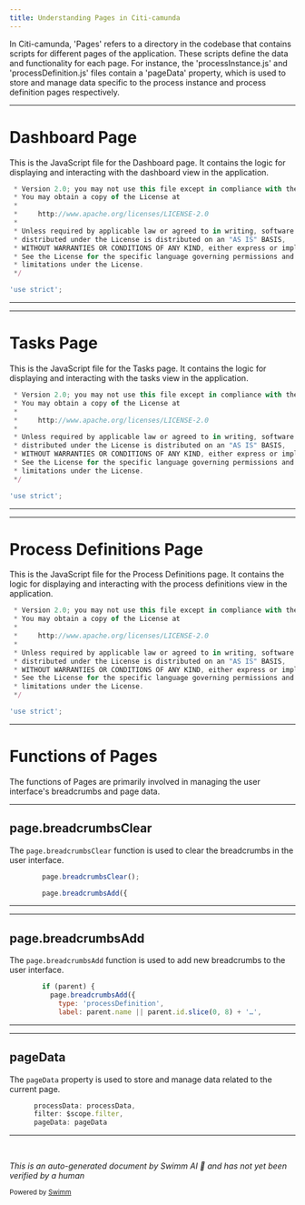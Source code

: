 ```yaml
---
title: Understanding Pages in Citi-camunda
---
```

In Citi-camunda, 'Pages' refers to a directory in the codebase that contains scripts for different pages of the application. These scripts define the data and functionality for each page. For instance, the 'processInstance.js' and 'processDefinition.js' files contain a 'pageData' property, which is used to store and manage data specific to the process instance and process definition pages respectively.

<SwmSnippet path="/webapps/frontend/ui/cockpit/client/scripts/pages/dashboard.js" line="6">

---

# Dashboard Page

This is the JavaScript file for the Dashboard page. It contains the logic for displaying and interacting with the dashboard view in the application.

```javascript
 * Version 2.0; you may not use this file except in compliance with the License.
 * You may obtain a copy of the License at
 *
 *     http://www.apache.org/licenses/LICENSE-2.0
 *
 * Unless required by applicable law or agreed to in writing, software
 * distributed under the License is distributed on an "AS IS" BASIS,
 * WITHOUT WARRANTIES OR CONDITIONS OF ANY KIND, either express or implied.
 * See the License for the specific language governing permissions and
 * limitations under the License.
 */

'use strict';
```

---

</SwmSnippet>

<SwmSnippet path="/webapps/frontend/ui/cockpit/client/scripts/pages/tasks.js" line="6">

---

# Tasks Page

This is the JavaScript file for the Tasks page. It contains the logic for displaying and interacting with the tasks view in the application.

```javascript
 * Version 2.0; you may not use this file except in compliance with the License.
 * You may obtain a copy of the License at
 *
 *     http://www.apache.org/licenses/LICENSE-2.0
 *
 * Unless required by applicable law or agreed to in writing, software
 * distributed under the License is distributed on an "AS IS" BASIS,
 * WITHOUT WARRANTIES OR CONDITIONS OF ANY KIND, either express or implied.
 * See the License for the specific language governing permissions and
 * limitations under the License.
 */

'use strict';
```

---

</SwmSnippet>

<SwmSnippet path="/webapps/frontend/ui/cockpit/client/scripts/pages/processDefinition.js" line="6">

---

# Process Definitions Page

This is the JavaScript file for the Process Definitions page. It contains the logic for displaying and interacting with the process definitions view in the application.

```javascript
 * Version 2.0; you may not use this file except in compliance with the License.
 * You may obtain a copy of the License at
 *
 *     http://www.apache.org/licenses/LICENSE-2.0
 *
 * Unless required by applicable law or agreed to in writing, software
 * distributed under the License is distributed on an "AS IS" BASIS,
 * WITHOUT WARRANTIES OR CONDITIONS OF ANY KIND, either express or implied.
 * See the License for the specific language governing permissions and
 * limitations under the License.
 */

'use strict';
```

---

</SwmSnippet>

# Functions of Pages

The functions of Pages are primarily involved in managing the user interface's breadcrumbs and page data.

<SwmSnippet path="/webapps/frontend/ui/cockpit/client/scripts/pages/processDefinition.js" line="427">

---

## page.breadcrumbsClear

The `page.breadcrumbsClear` function is used to clear the breadcrumbs in the user interface.

```javascript
        page.breadcrumbsClear();

        page.breadcrumbsAdd({
```

---

</SwmSnippet>

<SwmSnippet path="/webapps/frontend/ui/cockpit/client/scripts/pages/processDefinition.js" line="434">

---

## page.breadcrumbsAdd

The `page.breadcrumbsAdd` function is used to add new breadcrumbs to the user interface.

```javascript
        if (parent) {
          page.breadcrumbsAdd({
            type: 'processDefinition',
            label: parent.name || parent.id.slice(0, 8) + '…',
```

---

</SwmSnippet>

<SwmSnippet path="/webapps/frontend/ui/cockpit/client/scripts/pages/processInstance.js" line="718">

---

## pageData

The `pageData` property is used to store and manage data related to the current page.

```javascript
      processData: processData,
      filter: $scope.filter,
      pageData: pageData
```

---

</SwmSnippet>

&nbsp;

*This is an auto-generated document by Swimm AI 🌊 and has not yet been verified by a human*

<SwmMeta version="3.0.0" repo-id="Z2l0aHViJTNBJTNBQ2l0aS1jYW11bmRhJTNBJTNBZ2lsYWRuYXZvdA==" repo-name="Citi-camunda" doc-type="overview"><sup>Powered by [Swimm](/)</sup></SwmMeta>
